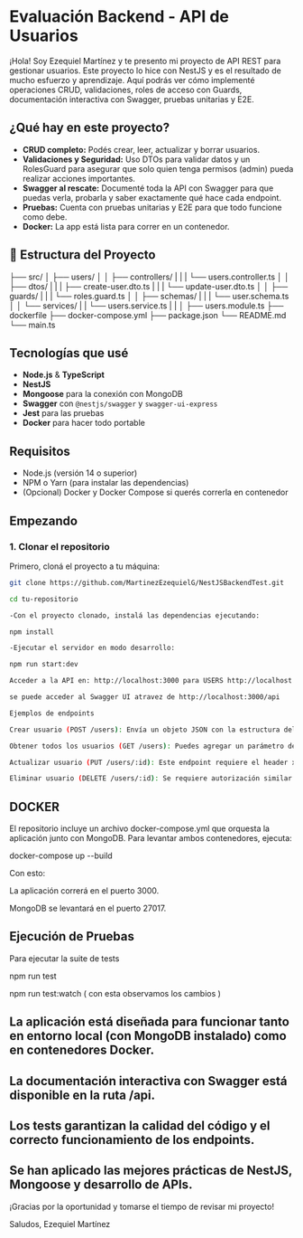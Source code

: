 # Evaluación Backend - API de Usuarios

¡Hola! Soy Ezequiel Martínez y te presento mi proyecto de API REST para gestionar usuarios. Este proyecto lo hice con NestJS y es el resultado de mucho esfuerzo y aprendizaje. Aquí podrás ver cómo implementé operaciones CRUD, validaciones, roles de acceso con Guards, documentación interactiva con Swagger, pruebas unitarias y E2E.

## ¿Qué hay en este proyecto?

- **CRUD completo:** Podés crear, leer, actualizar y borrar usuarios.
- **Validaciones y Seguridad:** Uso DTOs para validar datos y un RolesGuard para asegurar que solo quien tenga permisos (admin) pueda realizar acciones importantes.
- **Swagger al rescate:** Documenté toda la API con Swagger para que puedas verla, probarla y saber exactamente qué hace cada endpoint.
- **Pruebas:** Cuenta con pruebas unitarias y E2E para que todo funcione como debe.
- **Docker:** La app está lista para correr en un contenedor.

## 📁 Estructura del Proyecto
├── src/
│   ├── users/
│   │   ├── controllers/
|   |   |       └── users.controller.ts
│   │   ├── dtos/
|   |   |      ├── create-user.dto.ts
|   |   |      └── update-user.dto.ts
│   │   ├── guards/
|   |   |      └── roles.guard.ts
│   │   ├── schemas/
|   |   |      └── user.schema.ts
│   │   └── services/
|   |          └── users.service.ts
|   |
│   ├── users.module.ts
├── dockerfile
├── docker-compose.yml
├── package.json
└── README.md
└── main.ts

## Tecnologías que usé

- **Node.js** & **TypeScript**
- **NestJS**
- **Mongoose** para la conexión con MongoDB
- **Swagger** con `@nestjs/swagger` y `swagger-ui-express`
- **Jest** para las pruebas
- **Docker** para hacer todo portable

## Requisitos

- Node.js (versión 14 o superior)
- NPM o Yarn (para instalar las dependencias)
- (Opcional) Docker y Docker Compose si querés correrla en contenedor

## Empezando

### 1. Clonar el repositorio

Primero, cloná el proyecto a tu máquina:

```bash
git clone https://github.com/MartinezEzequielG/NestJSBackendTest.git

cd tu-repositorio

-Con el proyecto clonado, instalá las dependencias ejecutando:

npm install

-Ejecutar el servidor en modo desarrollo:

npm run start:dev

Acceder a la API en: http://localhost:3000 para USERS http://localhost:3000/users/ 

se puede acceder al Swagger UI atravez de http://localhost:3000/api

Ejemplos de endpoints

Crear usuario (POST /users): Envía un objeto JSON con la estructura del CreateUserDto.

Obtener todos los usuarios (GET /users): Puedes agregar un parámetro de consulta para filtrar resultados (ej. ?filter=Nombre).

Actualizar usuario (PUT /users/:id): Este endpoint requiere el header x-user-role: admin para autorizar la operación. Puedes ver la documentación en Swagger para más detalles.

Eliminar usuario (DELETE /users/:id): Se requiere autorización similar al endpoint de actualización.
```

## DOCKER

El repositorio incluye un archivo docker-compose.yml que orquesta la aplicación junto con MongoDB. Para levantar ambos contenedores, ejecuta:

docker-compose up --build

Con esto:

La aplicación correrá en el puerto 3000.

MongoDB se levantará en el puerto 27017.

## Ejecución de Pruebas

Para ejecutar la suite de tests

npm run test

npm run test:watch ( con esta observamos los cambios )

## La aplicación está diseñada para funcionar tanto en entorno local (con MongoDB instalado) como en contenedores Docker.

## La documentación interactiva con Swagger está disponible en la ruta /api.

## Los tests garantizan la calidad del código y el correcto funcionamiento de los endpoints.

## Se han aplicado las mejores prácticas de NestJS, Mongoose y desarrollo de APIs.

¡Gracias por la oportunidad y tomarse el tiempo de revisar mi proyecto!

Saludos, Ezequiel Martínez